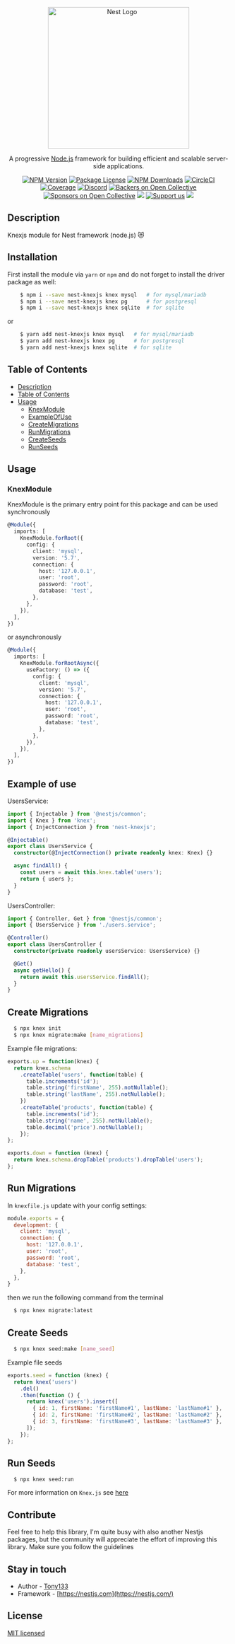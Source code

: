 <p align="center">
  <a href="http://nestjs.com/" target="blank"><img src="https://nestjs.com/img/logo_text.svg" width="320" alt="Nest Logo" /></a>
</p>

[circleci-image]: https://img.shields.io/circleci/build/github/nestjs/nest/master?token=abc123def456
[circleci-url]: https://circleci.com/gh/nestjs/nest

  <p align="center">A progressive <a href="http://nodejs.org" target="_blank">Node.js</a> framework for building efficient and scalable server-side applications.</p>
    <p align="center">
<a href="https://www.npmjs.com/~nestjscore" target="_blank"><img src="https://img.shields.io/npm/v/@nestjs/core.svg" alt="NPM Version" /></a>
<a href="https://www.npmjs.com/~nestjscore" target="_blank"><img src="https://img.shields.io/npm/l/@nestjs/core.svg" alt="Package License" /></a>
<a href="https://www.npmjs.com/~nestjscore" target="_blank"><img src="https://img.shields.io/npm/dm/@nestjs/common.svg" alt="NPM Downloads" /></a>
<a href="https://circleci.com/gh/nestjs/nest" target="_blank"><img src="https://img.shields.io/circleci/build/github/nestjs/nest/master" alt="CircleCI" /></a>
<a href="https://coveralls.io/github/nestjs/nest?branch=master" target="_blank"><img src="https://coveralls.io/repos/github/nestjs/nest/badge.svg?branch=master#9" alt="Coverage" /></a>
<a href="https://discord.gg/G7Qnnhy" target="_blank"><img src="https://img.shields.io/badge/discord-online-brightgreen.svg" alt="Discord"/></a>
<a href="https://opencollective.com/nest#backer" target="_blank"><img src="https://opencollective.com/nest/backers/badge.svg" alt="Backers on Open Collective" /></a>
<a href="https://opencollective.com/nest#sponsor" target="_blank"><img src="https://opencollective.com/nest/sponsors/badge.svg" alt="Sponsors on Open Collective" /></a>
  <a href="https://paypal.me/kamilmysliwiec" target="_blank"><img src="https://img.shields.io/badge/Donate-PayPal-ff3f59.svg"/></a>
    <a href="https://opencollective.com/nest#sponsor"  target="_blank"><img src="https://img.shields.io/badge/Support%20us-Open%20Collective-41B883.svg" alt="Support us"></a>
  <a href="https://twitter.com/nestframework" target="_blank"><img src="https://img.shields.io/twitter/follow/nestframework.svg?style=social&label=Follow"></a>
</p>
  <!--[![Backers on Open Collective](https://opencollective.com/nest/backers/badge.svg)](https://opencollective.com/nest#backer)
  [![Sponsors on Open Collective](https://opencollective.com/nest/sponsors/badge.svg)](https://opencollective.com/nest#sponsor)-->

## Description

Knexjs module for Nest framework (node.js) 😻

## Installation

First install the module via `yarn` or `npm` and do not forget to install the driver package as well:


```bash
    $ npm i --save nest-knexjs knex mysql   # for mysql/mariadb
    $ npm i --save nest-knexjs knex pg      # for postgresql
    $ npm i --save nest-knexjs knex sqlite  # for sqlite
```
or

```bash
    $ yarn add nest-knexjs knex mysql   # for mysql/mariadb
    $ yarn add nest-knexjs knex pg      # for postgresql
    $ yarn add nest-knexjs knex sqlite  # for sqlite
```

## Table of Contents

- [Description](#description)
- [Table of Contents](#table-of-contents)
- [Usage](#usage)
  - [KnexModule](#knexmodule)
  - [ExampleOfUse](#example-of-use)
  - [CreateMigrations](#create-migrations)
  - [RunMigrations](#run-migrations)
  - [CreateSeeds](#create-seeds) 
  - [RunSeeds](#run-seeds)
## Usage

### KnexModule

KnexModule is the primary entry point for this package and can be used synchronously

```typescript
@Module({
  imports: [
    KnexModule.forRoot({
      config: {
        client: 'mysql',
        version: '5.7',
        connection: {
          host: '127.0.0.1',
          user: 'root',
          password: 'root',
          database: 'test',
        },
      },
    }),
  ],
})
```
or asynchronously

```typescript
@Module({
  imports: [
    KnexModule.forRootAsync({
      useFactory: () => ({
        config: {
          client: 'mysql',
          version: '5.7',
          connection: {
            host: '127.0.0.1',
            user: 'root',
            password: 'root',
            database: 'test',
          },
        },
      }),
    }),
  ],
})
```

## Example of use

UsersService:

```typescript
import { Injectable } from '@nestjs/common';
import { Knex } from 'knex';
import { InjectConnection } from 'nest-knexjs';

@Injectable()
export class UsersService {
  constructor(@InjectConnection() private readonly knex: Knex) {}

  async findAll() {
    const users = await this.knex.table('users');
    return { users };
  }
}
```

UsersController:

```typescript
import { Controller, Get } from '@nestjs/common';
import { UsersService } from './users.service';

@Controller()
export class UsersController {
  constructor(private readonly usersService: UsersService) {}

  @Get()
  async getHello() {
    return await this.usersService.findAll();
  }
}
```

## Create Migrations

```bash
  $ npx knex init
  $ npx knex migrate:make [name_migrations]
```

Example file migrations:

```typescript
exports.up = function(knex) {
  return knex.schema
    .createTable('users', function(table) {
      table.increments('id');
      table.string('firstName', 255).notNullable();
      table.string('lastName', 255).notNullable();
    })
    .createTable('products', function(table) {
      table.increments('id');
      table.string('name', 255).notNullable();
      table.decimal('price').notNullable();
    });
};

exports.down = function (knex) {
  return knex.schema.dropTable('products').dropTable('users');
};
```

## Run Migrations

In `knexfile.js` update with your config settings:

```javascript
module.exports = {
  development: {
    client: 'mysql',
    connection: {
      host: '127.0.0.1',
      user: 'root',
      password: 'root',
      database: 'test',
    },
  },
}
```

then we run the following command from the terminal 

```bash
  $ npx knex migrate:latest 
```

## Create Seeds

```bash
  $ npx knex seed:make [name_seed]
```

Example file seeds

```javascript
exports.seed = function (knex) {
  return knex('users')
    .del()
    .then(function () {
      return knex('users').insert([
        { id: 1, firstName: 'firstName#1', lastName: 'lastName#1' },
        { id: 2, firstName: 'firstName#2', lastName: 'lastName#2' },
        { id: 3, firstName: 'firstName#3', lastName: 'lastName#3' },
      ]);
    });
};
```

## Run Seeds

```
  $ npx knex seed:run 
```

For more information on `Knex.js` see [here](http://knexjs.org/)

## Contribute
Feel free to help this library, I'm quite busy with also another Nestjs packages, but the community will appreciate the effort of improving this library. Make sure you follow the guidelines

## Stay in touch

- Author - [Tony133](https://github.com/Tony133)
- Framework - [https://nestjs.com](https://nestjs.com/)

## License

 [MIT licensed](LICENSE)
